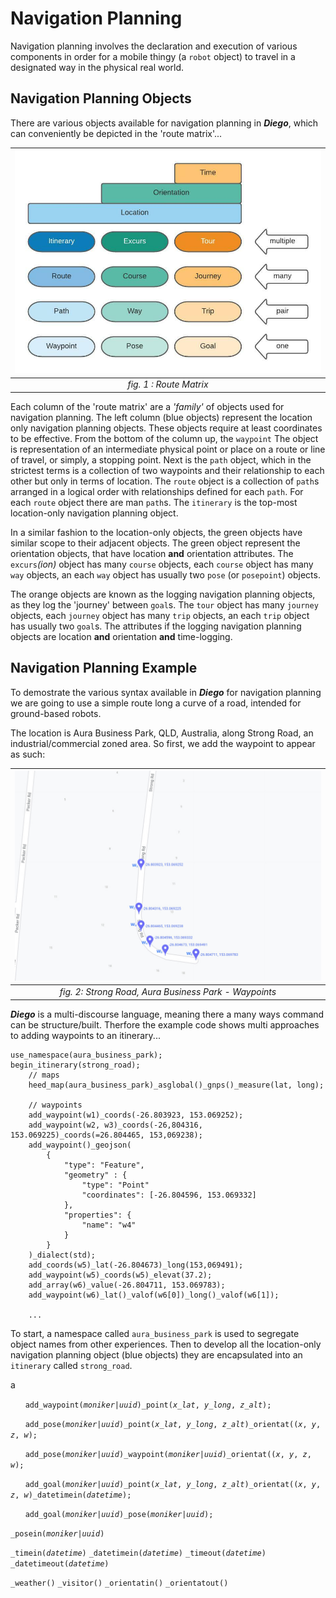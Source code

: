 # Navigation Planning
 
Navigation planning involves the declaration and execution of various components in order for a mobile thingy (a `robot` object) to travel in a designated way in the physical real world.

## Navigation Planning Objects

There are various objects available for navigation planning in **_Diego_**, which can conveniently be depicted in the 'route matrix'...

| ![Route Matrix](https://raw.githubusercontent.com/tavman7/diego.github.io/main/_img/route_matrix.jpeg "Route Matrix") |
| :---: |
| *fig. 1 : Route Matrix* |

Each column of the 'route matrix' are a _'family'_ of objects used for navigation planning. The left column (blue objects) represent the location only navigation planning objects. These objects require at least coordinates to be effective. From the bottom of the column up, the `waypoint` The object is representation of an intermediate physical point or place on a route or line of travel, or simply, a stopping point. Next is the `path` object, which in the strictest terms is a collection of two waypoints and their relationship to each other but only in terms of location.  The `route` object is a collection of `path`s arranged in a logical order with relationships defined for each `path`.  For each `route` object there are man `path`s. The `itinerary` is the top-most location-only navigation planning object.

In a similar fashion to the location-only objects, the green objects have similar scope to their adjacent objects.  The green object represent the orientation objects, that have location **and** orientation attributes.  The `excurs`_(ion)_ object has many `course` objects, each `course` object has many `way` objects, an each `way` object has usually two `pose` (or `posepoint`) objects.

The orange objects are known as the logging navigation planning objects, as they log the 'journey' between `goal`s. The `tour` object has many `journey` objects, each `journey` object has many `trip` objects, an each `trip` object has usually two `goal`s.  The attributes if the logging navigation planning objects are location **and** orientation **and** time-logging.

## Navigation Planning Example

To demostrate the various syntax available in ***Diego*** for navigation planning we are going to use a simple route long a curve of a road, intended for ground-based robots.

The location is Aura Business Park, QLD, Australia, along Strong Road, an industrial/commercial zoned area.  So first, we add the waypoint to appear as such:

| ![Waypoints](https://raw.githubusercontent.com/tavman7/diego.github.io/main/_img/abp_waypoints.jpeg "Waypoints") |
| :---: |
| *fig. 2: Strong Road, Aura Business Park - Waypoints* |

***Diego*** is a multi-discourse language, meaning there a many ways command can be structure/built.  Therfore the example code shows multi approaches to adding waypoints to an itinerary...

```Diego
use_namespace(aura_business_park);
begin_itinerary(strong_road);
    // maps
    heed_map(aura_business_park)_asglobal()_gnps()_measure(lat, long);
    
    // waypoints
    add_waypoint(w1)_coords(-26.803923, 153.069252);
    add_waypoint(w2, w3)_coords(-26,804316, 153.069225)_coords(=26.804465, 153,069238);
    add_waypoint()_geojson(
        {
            "type": "Feature",
            "geometry" : {
                "type": "Point"
                "coordinates": [-26.804596, 153.069332]
            },
            "properties": {
                "name": "w4"
            }
        }
    )_dialect(std);
    add_coords(w5)_lat(-26.804673)_long(153,069491);
    add_waypoint(w5)_coords(w5)_elevat(37.2);
    add_array(w6)_value(-26.804711, 153.069783);
    add_waypoint(w6)_lat()_valof(w6[0])_long()_valof(w6[1]);

    ...
```
To start, a namespace called `aura_business_park` is used to segregate object names from other experiences. Then to develop all the location-only navigation planning object (blue objects) they are encapsulated into an `itinerary` called `strong_road`.

 a


&nbsp;&nbsp;&nbsp;&nbsp;&nbsp;&nbsp;`add_waypoint(`*`moniker|uuid`*`)_point(`*`x_lat`*`, `*`y_long`*`, `*`z_alt`*`);`

&nbsp;&nbsp;&nbsp;&nbsp;&nbsp;&nbsp;`add_pose(`*`moniker|uuid`*`)_point(`*`x_lat`*`, `*`y_long`*`, `*`z_alt`*`)_orientat((`*`x`*`, `*`y`*`, `*`z`*`, `*`w`*`);`

&nbsp;&nbsp;&nbsp;&nbsp;&nbsp;&nbsp;`add_pose(`*`moniker|uuid`*`)_waypoint(`*`moniker|uuid`*`)_orientat((`*`x`*`, `*`y`*`, `*`z`*`, `*`w`*`);`

&nbsp;&nbsp;&nbsp;&nbsp;&nbsp;&nbsp;`add_goal(`*`moniker|uuid`*`)_point(`*`x_lat`*`, `*`y_long`*`, `*`z_alt`*`)_orientat((`*`x`*`, `*`y`*`, `*`z`*`, `*`w`*`)_datetimein(`*`datetime`*`);`

&nbsp;&nbsp;&nbsp;&nbsp;&nbsp;&nbsp;`add_goal(`*`moniker|uuid`*`)_pose(`*`moniker|uuid`*`);`

`_posein(`*`moniker|uuid`*`)`


`_timein(`*`datetime`*`)`
`_datetimein(`*`datetime`*`)`
`_timeout(`*`datetime`*`)`
`_datetimeout(`*`datetime`*`)`

`_weather()`
`_visitor()`
`_orientatin()`
`_orientatout()`



```